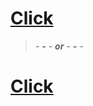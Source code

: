 # [Click](https://github.com/Miner-Bot/MinerBot/tree/Miner-Bot.github.io#minerbot)
> *- **-** -  **or**  - **-** -*
# [Click](https://github.com/Miner-Bot/MinerBot/tree/main#about-minerbot)
